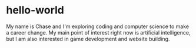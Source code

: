 # hello-world

My name is Chase and I'm exploring coding and computer science to make a career change. My main point of interest right now is artificial intelligence, but I am also interested in game development and website building.
